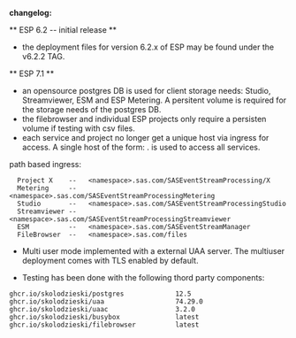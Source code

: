 **changelog:**
	
** ESP 6.2 -- initial release **

* the deployment files for version 6.2.x of ESP may be found under the v6.2.2 TAG.

** ESP 7.1 **	

* an opensource postgres DB is used for client storage needs: Studio, Streamviewer, ESM and ESP Metering. A persitent volume is required for the storage needs of the postgres DB.
* the filebrowser and individual ESP projects only require a persisten volume if testing with csv files.
* each service and project no longer get a unique host via ingress for access. A single host of the form: <tenant>.<domain> is used to access all <tenant> services. 
 
path based ingress:
```
  Project X    --   <namespace>.sas.com/SASEventStreamProcessing/X
  Metering     --   <namespace>.sas.com/SASEventStreamProcessingMetering
  Studio       --   <namespace>.sas.com/SASEventStreamProcessingStudio
  Streamviewer --   <namespace>.sas.com/SASEventStreamProcessingStreamviewer
  ESM          --   <namespace>.sas.com/SASEventStreamManager
  FileBrowser  --   <namespace>.sas.com/files
```

* Multi user mode implemented with a external UAA server. The multiuser deployment comes with TLS enabled by default.

* Testing has been done with the following thord party components:

```
ghcr.io/skolodzieski/postgres             12.5
ghcr.io/skolodzieski/uaa                  74.29.0
ghcr.io/skolodzieski/uaac                 3.2.0
ghcr.io/skolodzieski/busybox              latest
ghcr.io/skolodzieski/filebrowser          latest
```
